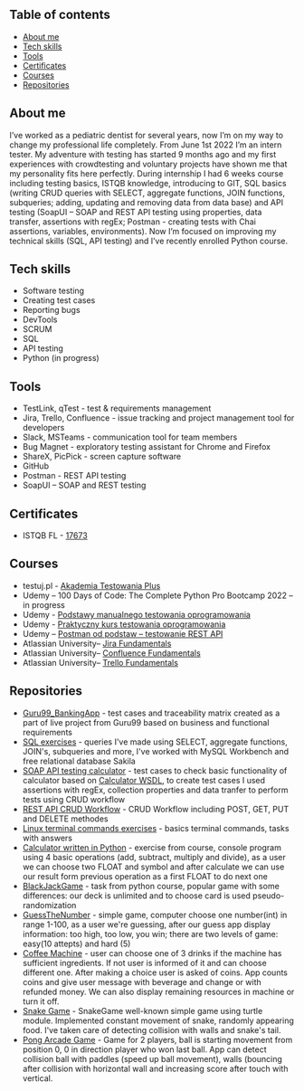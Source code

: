 ## Table of contents
* [About me](#About-me)
* [Tech skills](#Tech-skills)
* [Tools](#tools)
* [Certificates](#Certificates)
* [Courses](#Courses)
* [Repositories](#Repositories)

## About me
I’ve worked as a pediatric dentist for several years, now I’m on my way to change my professional life completely. From June 1st 2022 I’m an intern tester. My adventure with testing has started 9 months ago and my first experiences with crowdtesting and voluntary projects have shown me that my personality fits here perfectly. 
During internship I had 6 weeks course including testing basics, ISTQB knowledge, introducing to GIT, SQL basics (writing CRUD queries with SELECT, aggregate functions, JOIN functions, subqueries; adding, updating and removing data from data base) and API testing (SoapUI – SOAP and REST API testing using properties, data transfer, assertions with regEx; Postman - creating tests with Chai assertions, variables, environments). Now I’m focused on improving my technical skills (SQL, API testing) and I’ve recently enrolled Python course. 
	
## Tech skills
* Software testing
* Creating test cases
* Reporting bugs
* DevTools
* SCRUM
* SQL
* API testing
* Python (in progress)

## Tools
* TestLink, qTest - test & requirements management
* Jira, Trello, Confluence - issue tracking and project management tool for developers
* Slack, MSTeams - communication tool for team members
* Bug Magnet - exploratory testing assistant for Chrome and Firefox
* ShareX, PicPick - screen capture software
* GitHub
* Postman - REST API testing
* SoapUI – SOAP and REST testing

## Certificates
* ISTQB FL - [17673](https://drive.google.com/file/d/1m_pRJFtKeyW8NYPhhpXyH6-rro9ctrI0/view?usp=sharing)

## Courses
* testuj.pl - [Akademia Testowania Plus](https://drive.google.com/file/d/1PfYLtKvSq2Kk5HeXn_rjK3bfj10-Bn0D/view?usp=sharing)
* Udemy – 100 Days of Code: The Complete Python Pro Bootcamp 2022 – in  progress
* Udemy - [Podstawy manualnego testowania oprogramowania](https://drive.google.com/file/d/1SwBZQk2rKeWLDk0lIeIREeOfq8YsB6YO/view?usp=sharing)
* Udemy - [Praktyczny kurs testowania oprogramowania](https://drive.google.com/file/d/1N7leD2Au5u407L8HWO2vytBfktjIazEj/view?usp=sharing)
* Udemy – [Postman od podstaw – testowanie REST API]( https://drive.google.com/file/d/1J4eMv8RGEsjqIBW2f4uWVGPoEHHeO3Rs/view?usp=sharing)
* Atlassian University– [Jira Fundamentals](https://drive.google.com/file/d/1NBIvtNvwRaw3BcJqO3xQbnk1Z06TACAq/view?usp=sharing)
* Atlassian University– [Confluence Fundamentals](https://drive.google.com/file/d/162Bx2TAs2O6ua7nJ0f-5O4m6S9vKuw4h/view?usp=sharing)
* Atlassian University– [Trello Fundamentals](https://drive.google.com/file/d/10dlMnIdbhdj1-tX2rRT90DnEMCq0xSjL/view?usp=sharing)

## Repositories
* [Guru99_BankingApp](https://github.com/izasci/Guru99_BankingApp) - test cases and traceability matrix created as a part of live project from Guru99 based on business and functional requirements
* [SQL exercises](https://github.com/izasci/SQL_queries) - queries I've made using SELECT, aggregate functions, JOIN's, subqueries and more, I've worked with MySQL Workbench and free relational database Sakila
* [SOAP API testing calculator](https://github.com/izasci/API_testing) - test cases to check basic functionality of calculator based on [Calculator WSDL](http://www.dneonline.com/calculator.asmx?WSDL), to create test cases I used assertions with regEx, collection properties and data tranfer to perform tests using CRUD workflow
* [REST API CRUD Workflow](https://github.com/izasci/StudentRESTProject) - CRUD Workflow including POST, GET, PUT and DELETE methodes
* [Linux terminal commands exercises](https://github.com/izasci/Linux_terminal_exercises) - basics terminal commands, tasks with answers
* [Calculator written in Python](https://github.com/izasci/pythonCalculator) - exercise from course, console program using 4 basic operations (add, subtract, multiply and divide), as a user we can choose two FLOAT and symbol and after calculate we can use our result form previous operation as a first FLOAT to do next one
* [BlackJackGame](https://github.com/izasci/blackjackGame) - task from python course, popular game with some differences: our deck is unlimited and to choose card is used pseudo-randomization
* [GuessTheNumber](https://github.com/izasci/GuessTheNumberGame) - simple game, computer choose one number(int) in range 1-100, as a user we're guessing, after our guess app display information: too high, too low, you win; there are two levels of game: easy(10 attepts) and hard (5)
* [Coffee Machine](https://github.com/izasci/CoffeeMachine) - user can choose one of 3 drinks if the machine has sufficient ingredients. If not user is informed of it and can choose different one. After making a choice user is asked of coins. App counts coins and give user message with beverage and change or with refunded money. We can also display remaining resources in machine or turn it off.
* [Snake Game](https://github.com/izasci/snakeGame) - SnakeGame well-known simple game using turtle module. Implemented constant movement of snake, randomly appearing food. I've taken care of detecting collision with walls and snake's tail.
* [Pong Arcade Game](https://github.com/izasci/PongArcadeGame) - Game for 2 players, ball is starting movement from position 0, 0 in direction player who won last ball. App can detect collision ball with paddles (speed up ball movement), walls (bouncing after collision with horizontal wall and increasing score after touch with vertical. 
